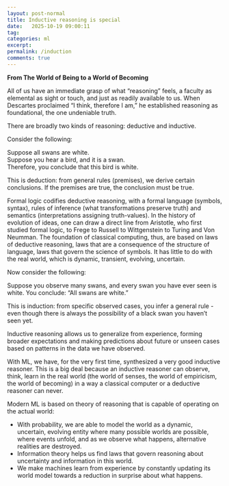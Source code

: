 ```yaml
---
layout: post-normal
title: Inductive reasoning is special
date:   2025-10-19 09:00:11
tag:
categories: ml
excerpt:
permalink: /induction
comments: true
---
```


**From The World of Being to a World of Becoming**

All of us have an immediate grasp of what “reasoning” feels, a faculty as elemental as sight or touch, and just as readily available to us. When Descartes proclaimed “I think, therefore I am,” he established reasoning as foundational, the one undeniable truth. 

<!-- Reasoning is applied in everyday life in all sorts of informal ways.  There are many forms of reasoning: moral, legal, scientific, strategic, algorithmic, diagrammatic, visual, spatial. Different domains call for different types of reasoning, and the rules are not the same.  -->

There are broadly two kinds of reasoning: deductive and inductive. 

Consider the following:

Suppose all swans are white.  
Suppose you hear a bird, and it is a swan.  
Therefore, you conclude that this bird is white.

This is deduction: from general rules (premises), we derive certain conclusions. If the premises are true, the conclusion must be true.  

Formal logic codifies deductive reasoning, with a formal language (symbols, syntax), rules of inference (what transformations preserve truth) and semantics (interpretations assigning truth-values).  In the history of evolution of ideas, one can draw a direct line from Aristotle, who first studied formal logic, to Frege to Russell to Wittgenstein to Turing and Von Neumman. The foundation of classical computing, thus, are based on laws of deductive reasoning, laws that are a consequence of the structure of language, laws that govern the science of symbols. It has little to do with the real world, which is dynamic, transient, evolving, uncertain. 


Now consider the following:

Suppose you observe many swans, and every swan you have ever seen is white.
You conclude: “All swans are white.”

This is induction: from specific observed cases, you infer a general rule - even though there is always the possibility of a black swan you haven’t seen yet. 

Inductive reasoning allows us to generalize from experience, forming broader expectations and making predictions about future or unseen cases based on patterns in the data we have observed. 

With ML, we have, for the very first time, synthesized a very good inductive reasoner. This is a big deal because an inductive reasoner can observe, think, learn in the real world (the world of senses, the world of empiricism, the world of becoming) in a way a classical computer or a deductive reasoner can never. 

Modern ML is based on theory of reasoning that is capable of operating on the actual world:

* With probability, we are able to model the world as a dynamic, uncertain, evolving entity where many possible worlds are possible, where events unfold, and as we observe what happens, alternative realities are destroyed.  
* Information theory helps us find laws that govern reasoning about uncertainty and information in this world.
* We make machines learn from experience by constantly updating its world model towards a reduction in surprise about what happens.

<!-- 


Based on a logic that deals with uncertainties and events and actualities in becoming, ML and information theory orient us toward processes of wordly inference and information flow. This makes it capable of observing, acting, learning and evolving in the real world in a way classical computers could never. -->

